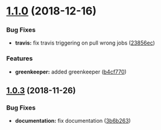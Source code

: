 # [1.1.0](https://github.com/yeutech-lab/get-pages/compare/v1.0.3...v1.1.0) (2018-12-16)


### Bug Fixes

* **travis:** fix travis triggering on pull wrong jobs ([23856ec](https://github.com/yeutech-lab/get-pages/commit/23856ec))


### Features

* **greenkeeper:** added greenkeeper ([b4cf770](https://github.com/yeutech-lab/get-pages/commit/b4cf770))

## [1.0.3](https://github.com/yeutech-lab/get-pages/compare/v1.0.2...v1.0.3) (2018-11-26)


### Bug Fixes

* **documentation:** fix documentation ([3b6b263](https://github.com/yeutech-lab/get-pages/commit/3b6b263))
